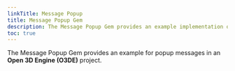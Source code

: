```yaml
---
linkTitle: Message Popup
title: Message Popup Gem
description: The Message Popup Gem provides an example implementation of popup messages in an Open 3D Engine (O3DE) project.
toc: true
---
```


The Message Popup Gem provides an example for popup messages in an **Open 3D Engine (O3DE)** project.
